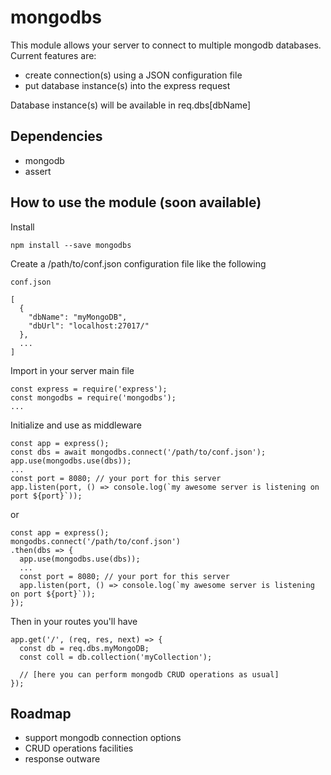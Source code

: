 # mongodbs

This module allows your server to connect to multiple mongodb databases.
Current features are:

* create connection(s) using a JSON configuration file
* put database instance(s) into the express request

Database instance(s) will be available in req.dbs[dbName]

## Dependencies

* mongodb
* assert

## How to use the module (soon available)

Install

```
npm install --save mongodbs
```

Create a /path/to/conf.json configuration file like the following

```
conf.json

[
  {
    "dbName": "myMongoDB",
    "dbUrl": "localhost:27017/"
  },
  ...
]
```

Import in your server main file

```
const express = require('express');
const mongodbs = require('mongodbs');
...
```

Initialize and use as middleware

```
const app = express();
const dbs = await mongodbs.connect('/path/to/conf.json');
app.use(mongodbs.use(dbs));
...
const port = 8080; // your port for this server
app.listen(port, () => console.log(`my awesome server is listening on port ${port}`));
```

or

```
const app = express();
mongodbs.connect('/path/to/conf.json')
.then(dbs => {  
  app.use(mongodbs.use(dbs));
  ...
  const port = 8080; // your port for this server
  app.listen(port, () => console.log(`my awesome server is listening on port ${port}`));
});
```

Then in your routes you'll have

```
app.get('/', (req, res, next) => {
  const db = req.dbs.myMongoDB;
  const coll = db.collection('myCollection');

  // [here you can perform mongodb CRUD operations as usual]
});
```

## Roadmap

* support mongodb connection options
* CRUD operations facilities
* response outware
